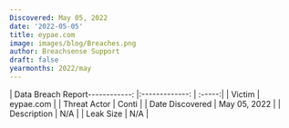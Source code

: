 ```yaml
---
Discovered: May 05, 2022
date: '2022-05-05'
title: eypae.com
image: images/blog/Breaches.png
author: Breachsense Support
draft: false
yearmonths: 2022/may
---
```


| Data Breach Report------------:   |:-------------:    | :-----:|
| Victim    | eypae.com      | 
| Threat Actor    | Conti      | 
| Date Discovered    | May 05, 2022      | 
| Description    | N/A      | 
| Leak Size    | N/A      | 

